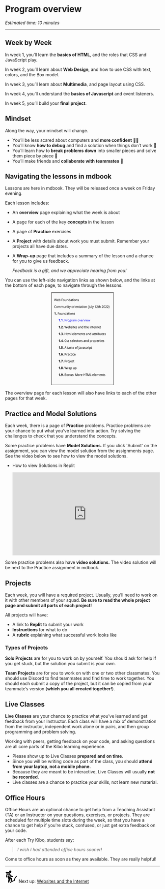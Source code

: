 # Program overview

*Estimated time: 10 minutes*

---

## Week by Week

In week 1, you’ll learn the **basics of HTML**, and the roles that CSS and JavaScript play.

In week 2, you’ll learn about **Web Design**, and how to use CSS with text, colors, and the Box model.

In week 3, you’ll learn about **Multimedia**, and page layout using CSS.

In week 4, you’ll understand the **basics of Javascript** and event listeners.

In week 5, you’ll build your **final project**. 

## Mindset

Along the way, your mindset will change.

- You’ll be less scared about computers and **more confident** 💪🏿
- You’ll know **how to debug** and find a solution when things don’t work 🐛
- You’ll learn how to **break problems down** into smaller pieces and solve them piece by piece 🧩
- You’ll make friends and **collaborate with teammates** 👥

## Navigating the lessons in mdbook

Lessons are here in mdbook. They will be released once a week on Friday evening.

Each lesson includes:

- An **overview** page explaining what the week is about
- A page for each of the key **concepts** in the lesson
- A page of **Practice** exercises
- A **Project** with details about work you must submit. Remember your projects all have due dates.
- A **Wrap-up** page that includes a summary of the lesson and a chance for you to give us feedback.
    
    *Feedback is a gift, and we appreciate hearing from you!*
    

You can use the left-side navigation links as shown below, and the links at the bottom of each page, to navigate through the lessons.

<div style="margin-left: 30%;">
    <img src="../learning-with-kibo/lesson-topics-and-navigation/side-bar.png" 
    width="200px" height="300px" style="border: 1px solid black;">
</div>

The overview page for each lesson will also have links to each of the other pages for that week.


## Practice and Model Solutions

Each week, there is a page of **Practice** problems. Practice problems are your chance to put what you’ve learned into action. Try solving the challenges to check that you understand the concepts.

Some practice problems have **Model Solutions**. If you click 'Submit' on the assignment, you can view the model solution from the assignments page. See the video below to see how to view the model solutions.

- How to view Solutions in Replit
    
    <div style="position: relative; padding-bottom: 56.25%; height: 0;"><iframe src="https://www.loom.com/embed/81f6c4a19a3a470c96b21b76253625bc" frameborder="0" webkitallowfullscreen mozallowfullscreen allowfullscreen style="position: absolute; top: 0; left: 0; width: 100%; height: 100%;"></iframe></div>
    

Some practice problems also have **video solutions.** The video solution will be next to the Practice assignment in mdbook.

## Projects

Each week, you will have a required project. Usually, you’ll need to work on it with other members of your squad. **Be sure to read the whole project page and submit all parts of each project!**

All projects will have:

- A link to **Replit** to submit your work
- **Instructions** for what to do
- A **rubric** explaining what successful work looks like

### Types of Projects

**Solo Projects** are for you to work on by yourself. You should ask for help if you get stuck, but the solution you submit is your own.

**Team Projects** are for you to work on with one or two other classmates. You should use Discord to find teammates and find time to work together. You should each submit a copy of the project, but it can be copied from your teammate’s version (**which you all created together!**).

## **Live Classes**

**Live Classes** are your chance to practice what you’ve learned and get feedback from your Instructor. Each class will have a mix of demonstration from the instructor, independent work alone or in pairs, and then group programming and problem solving.

Working with peers, getting feedback on your code, and asking questions are all core parts of the Kibo learning experience. 

- Please show up to Live Classes **prepared and on time**.
- Since you will be writing code as part of the class, you should **attend from your laptop, not a mobile phone.**
- Because they are meant to be interactive, Live Classes will usually **not be recorded**.
- Live classes are a chance to practice your skills, not learn new material.

## Office Hours

Office Hours are an optional chance to get help from a Teaching Assistant (TA) or an Instructor on your questions, exercises, or projects. They are scheduled for multiple time slots during the week, so that you have a chance to get help if you're stuck, confused, or just get extra feedback on your code.

<aside>


After each Try Kibo, students say:

> *I wish I had attended office hours sooner!*
> 

Come to office hours as soon as they are available. They are really helpful!

</aside>

---

<aside>


<img src="../learning-with-kibo/man-in-hike.png" alt="./man-in-hike.png" width="40px" /> Next up: [Websites and the Internet](websites-and-the-internet.md)

</aside>